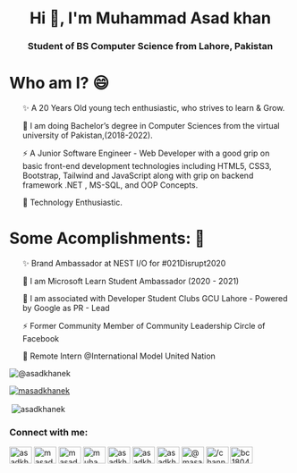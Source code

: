 


<h1 align="center">Hi 👋, I'm Muhammad Asad khan</h1>
<h3 align="center"> Student of BS Computer Science from Lahore, Pakistan</h3>

# Who am I? 😄
<p>
<list>
<ul> ✨ A 20 Years Old young tech enthusiastic, who strives to learn & Grow. </ul>
<ul> 🌱 I am doing Bachelor’s degree in Computer Sciences from the virtual university of Pakistan,(2018-2022). </ul>
<ul> ⚡️ A Junior Software Engineer - Web Developer with a good grip on basic front-end development technologies including HTML5, CSS3, Bootstrap, Tailwind and JavaScript along with grip on backend framework .NET , MS-SQL, and OOP Concepts. </ul>
<ul> 🚀 Technology Enthusiastic. </ul>
</list>
</p>

# Some Acomplishments: 🚀
<p>
  <list>
    <ol> ✨ Brand Ambassador at NEST I/O for #021Disrupt2020 </ol>
    <ol> 🔭 I am Microsoft Learn Student Ambassador (2020 - 2021) </ol>
    <ol> 👯 I am associated with Developer Student Clubs GCU Lahore - Powered by Google as PR - Lead </ol>
    <ol> ⚡ Former Community Member of Community Leadership Circle of Facebook </ol>
    <ol> 🚀 Remote Intern @International Model United Nation </ol>
   
<p align="left"> <img src="https://komarev.com/ghpvc/?username=asadkhanek&label=Profile%20views&color=0e75b6&style=flat" alt="@asadkhanek" /> </p>

<p align="left"> <a href="https://twitter.com/masadkhanek" target="blank"><img src="https://img.shields.io/twitter/follow/masadkhanek?logo=twitter&style=for-the-badge" alt="masadkhanek" /></a> </p>




</p>

<p>&nbsp;<img align="center" src="https://github-readme-stats.vercel.app/api?username=asadkhanek&show_icons=true&locale=en" alt="asadkhanek" /></p>

<h3 align="left">Connect with me:</h3>
<p align="left">
<a href="https://codepen.io/asadkhanek" target="blank"><img align="center" src="https://cdn.jsdelivr.net/npm/simple-icons@3.0.1/icons/codepen.svg" alt="asadkhanek" height="30" width="40" /></a>
<a href="https://twitter.com/masadkhanek" target="blank"><img align="center" src="https://cdn.jsdelivr.net/npm/simple-icons@3.0.1/icons/twitter.svg" alt="masadkhanek" height="30" width="40" /></a>
<a href="https://www.linkedin.com/in/masadkhanek/" target="blank"><img align="center" src="https://cdn.jsdelivr.net/npm/simple-icons@3.0.1/icons/linkedin.svg" alt="masadkhanek" height="30" width="40" /></a>
<a href="https://stackoverflow.com/users/14218271/muhammad-asad-khan" target="blank"><img align="center" src="https://cdn.jsdelivr.net/npm/simple-icons@3.0.1/icons/stackoverflow.svg" alt="muhammad-asad-khan" height="30" width="40" /></a>
<a href="https://fb.com/asadkhan38" target="blank"><img align="center" src="https://cdn.jsdelivr.net/npm/simple-icons@3.0.1/icons/facebook.svg" alt="asadkhan38" height="30" width="40" /></a>
<a href="https://instagram.com/asadkhan38" target="blank"><img align="center" src="https://cdn.jsdelivr.net/npm/simple-icons@3.0.1/icons/instagram.svg" alt="asadkhan38" height="30" width="40" /></a>
<a href="https://www.behance.net/asadkhan57" target="blank"><img align="center" src="https://cdn.jsdelivr.net/npm/simple-icons@3.0.1/icons/behance.svg" alt="asadkhan57" height="30" width="40" /></a>
<a href="https://medium.com/@masadkhanek" target="blank"><img align="center" src="https://cdn.jsdelivr.net/npm/simple-icons@3.0.1/icons/medium.svg" alt="@masadkhanek" height="30" width="40" /></a>
<a href="https://www.youtube.com/channel/UCPO-nbT3jaK0h00jXFJtGjQ" target="blank"><img align="center" src="https://cdn.jsdelivr.net/npm/simple-icons@3.0.1/icons/youtube.svg" alt="/channel/UCPO-nbT3jaK0h00jXFJtGjQ" height="30" width="40" /></a>
<a href="https://www.hackerrank.com/bc180409129" target="blank"><img align="center" src="https://cdn.jsdelivr.net/npm/simple-icons@3.0.1/icons/hackerrank.svg" alt="bc180409129" height="30" width="40" /></a>
</p>   
